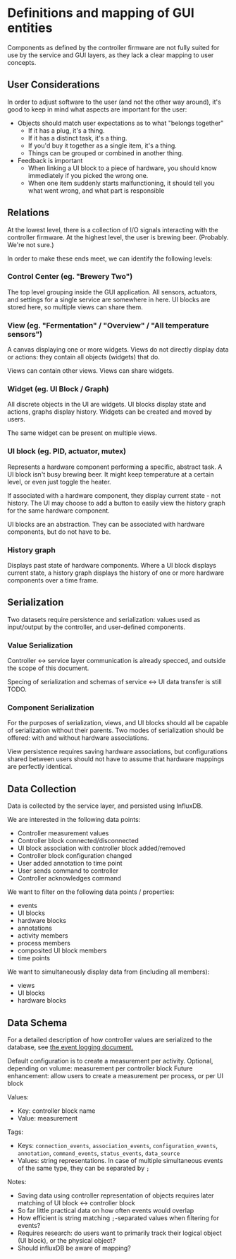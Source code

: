 # Definitions and mapping of GUI entities

Components as defined by the controller firmware are not fully suited for use by the service and GUI layers, as they lack a clear mapping to user concepts.

## User Considerations

In order to adjust software to the user (and not the other way around), it's good to keep in mind what aspects are important for the user:

* Objects should match user expectations as to what "belongs together"
    * If it has a plug, it's a thing.
    * If it has a distinct task, it's a thing.
    * If you'd buy it together as a single item, it's a thing.
    * Things can be grouped or combined in another thing.
* Feedback is important
    * When linking a UI block to a piece of hardware, you should know immediately if you picked the wrong one.
    * When one item suddenly starts malfunctioning, it should tell you what went wrong, and what part is responsible

## Relations

At the lowest level, there is a collection of I/O signals interacting with the controller firmware. At the highest level, the user is brewing beer. (Probably. We're not sure.)

In order to make these ends meet, we can identify the following levels:

### Control Center (eg. "Brewery Two")

The top level grouping inside the GUI application. All sensors, actuators, and settings for a single service are somewhere in here. UI blocks are stored here, so multiple views can share them.

### View (eg. "Fermentation" / "Overview" / "All temperature sensors")

A canvas displaying one or more widgets. Views do not directly display data or actions: they contain all objects (widgets) that do.

Views can contain other views. Views can share widgets.

### Widget (eg. UI Block / Graph)

All discrete objects in the UI are widgets. UI blocks display state and actions, graphs display history. Widgets can be created and moved by users.

The same widget can be present on multiple views.

### UI block (eg. PID, actuator, mutex)
<PlantUml src="uml/block_diagram.puml" title="Block Diagram"/>

Represents a hardware component performing a specific, abstract task. A UI block isn't busy brewing beer. It might keep temperature at a certain level, or even just toggle the heater.

If associated with a hardware component, they display current state - not history. The UI may choose to add a button to easily view the history graph for the same hardware component.

UI blocks are an abstraction. They can be associated with hardware components, but do not have to be.

### History graph

Displays past state of hardware components. Where a UI block displays current state, a history graph displays the history of one or more hardware components over a time frame.

## Serialization

Two datasets require persistence and serialization: values used as input/output by the controller, and user-defined components.

### Value Serialization

Controller <-> service layer communication is already specced, and outside the scope of this document.

Specing of serialization and schemas of service <-> UI data transfer is still TODO.

### Component Serialization

For the purposes of serialization, views, and UI blocks should all be capable of serialization without their parents. 
Two modes of serialization should be offered: with and without hardware associations.

View persistence requires saving hardware associations, but configurations shared between users should not have to assume that hardware mappings are perfectly identical.

## Data Collection

Data is collected by the service layer, and persisted using InfluxDB.

We are interested in the following data points:
* Controller measurement values
* Controller block connected/disconnected
* UI block association with controller block added/removed
* Controller block configuration changed
* User added annotation to time point
* User sends command to controller
* Controller acknowledges command

We want to filter on the following data points / properties:
* events
* UI blocks
* hardware blocks
* annotations
* activity members
* process members
* composited UI block members
* time points

We want to simultaneously display data from (including all members):
* views
* UI blocks
* hardware blocks

## Data Schema

For a detailed description of how controller values are serialized to the database, see [the event logging document.](./event_logging.md)

Default configuration is to create a measurement per activity.
Optional, depending on volume: measurement per controller block
Future enhancement: allow users to create a measurement per process, or per UI block

Values:
* Key: controller block name
* Value: measurement

Tags:
* Keys: `connection_events`, `association_events`, `configuration_events`, `annotation`, `command_events`, `status_events`, `data_source`
* Values: string representations. In case of multiple simultaneous events of the same type, they can be separated by `;`

Notes:
* Saving data using controller representation of objects requires later matching of UI block <-> controller block
* So far little practical data on how often events would overlap
* How efficient is string matching `;`-separated values when filtering for events?
* Requires research: do users want to primarily track their logical object (UI block), or the physical object?
* Should influxDB be aware of mapping?
